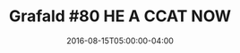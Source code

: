 ---
title: "Grafald #80 HE A CCAT NOW"
type: "image"
date: 2016-08-15T05:00:00-04:00
draft: false
categories: ["Projects"]
image_path: "../img/2016/80.png"
alt_text: ""
is_subpage: true
---